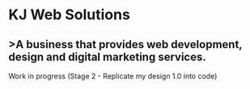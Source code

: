<h1>KJ Web Solutions</h1>
<h2>>A business that provides web development, design and digital marketing services.</h2>
Work in progress (Stage 2 - Replicate my design 1.0 into code)

